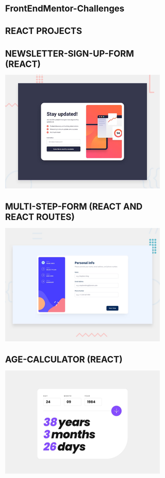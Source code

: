# FrontEndMentor-Challenges

# REACT PROJECTS

# NEWSLETTER-SIGN-UP-FORM (REACT)

![Newsletter-sign-up form coding challenge](./newsletter-sign-up-form-with-success-message/design/desktop-preview.jpg)

# MULTI-STEP-FORM (REACT AND REACT ROUTES)

![Multi-step form coding challenge](./mult-step-form/src/design/desktop-preview.jpg)

# AGE-CALCULATOR (REACT)

![Age-Calculator form coding challenge](./age-calculator-app/design/desktop-completed.jpg)